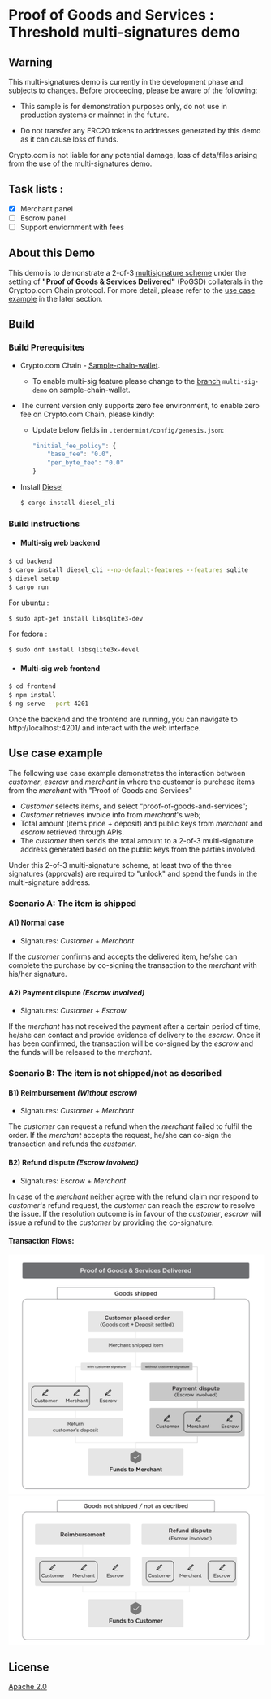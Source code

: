 # Proof of Goods and Services : <br> Threshold multi-signatures demo

## Warning

This multi-signatures demo is currently in the development phase and subjects to changes. Before proceeding, please be aware of the following:

- This sample is for demonstration purposes only, do not use in production systems or mainnet in the future.

- Do not transfer any ERC20 tokens to addresses generated by this demo as it can cause loss of funds.

Crypto.com is not liable for any potential damage, loss of data/files arising from the use of the multi-signatures demo.

## Task lists :

- [x] Merchant panel
- [ ] Escrow panel
- [ ] Support enviornment with fees

## About this Demo

This demo is to demonstrate a 2-of-3 [multisignature scheme](https://en.bitcoin.it/wiki/Multisignature) under the setting of **"Proof of Goods & Services Delivered"** (PoGSD) collaterals in the Cryptop.com Chain protocol. For more detail, please refer to the [use case example](#Use-case-example) in the later section.

## Build

### Build Prerequisites

- Crypto.com Chain - [Sample-chain-wallet](https://github.com/crypto-com/sample-chain-wallet/tree/multi-sig-demo). <br>
  - To enable multi-sig feature please change to the [branch](https://github.com/crypto-com/sample-chain-wallet/tree/multi-sig-demo) `multi-sig-demo` on sample-chain-wallet.
- The current version only supports zero fee environment, to enable zero fee on Crypto.com Chain, please kindly:

  - Update below fields in `.tendermint/config/genesis.json`:

    ```javascript
    "initial_fee_policy": {
        "base_fee": "0.0",
        "per_byte_fee": "0.0"
    }
    ```

- Install [Diesel](https://diesel.rs/guides/getting-started/)

  ```bash
  $ cargo install diesel_cli
  ```

### Build instructions

- #### Multi-sig web backend

```bash
$ cd backend
$ cargo install diesel_cli --no-default-features --features sqlite
$ diesel setup
$ cargo run
```

For ubuntu :

```bash
$ sudo apt-get install libsqlite3-dev
```

For fedora :

```bash
$ sudo dnf install libsqlite3x-devel
```

- #### Multi-sig web frontend

```bash
$ cd frontend
$ npm install
$ ng serve --port 4201
```

Once the backend and the frontend are running, you can navigate to http://localhost:4201/ and interact with the web interface.

## Use case example

The following use case example demonstrates the interaction between _customer_, _escrow_ and _merchant_ in where the customer is purchase items from the _merchant_ with "Proof of Goods and Services"

- _Customer_ selects items, and select “proof-of-goods-and-services”;
- _Customer_ retrieves invoice info from _merchant_'s web;
- Total amount (items price + deposit) and public keys from _merchant_ and _escrow_ retrieved through APIs.
- The _customer_ then sends the total amount to a 2-of-3 multi-signature address generated based on the public keys from the parties involved.

Under this 2-of-3 multi-signature scheme, at least two of the three signatures (approvals) are required to "unlock" and spend the funds in the multi-signature address.

### Scenario A: The item is shipped

#### A1) **Normal case**

- Signatures: _Customer_ + _Merchant_

If the _customer_ confirms and accepts the delivered item, he/she can complete the purchase by co-signing the transaction to the _merchant_ with his/her signature.

#### A2) Payment dispute _(Escrow involved)_

- Signatures: _Customer_ + _Escrow_

If the _merchant_ has not received the payment after a certain period of time, he/she can contact and provide evidence of delivery to the _escrow_. Once it has been confirmed, the transaction will be co-signed by the _escrow_ and the funds will be released to the _merchant_.

### Scenario B: The item is not shipped/not as described

#### B1) Reimbursement _(Without escrow)_

- Signatures: _Customer_ + _Merchant_

The _customer_ can request a refund when the _merchant_ failed to fulfil the order. If the _merchant_ accepts the request, he/she can co-sign the transaction and refunds the _customer_.

#### B2) Refund dispute _(Escrow involved)_

- Signatures: _Escrow_ + _Merchant_

In case of the _merchant_ neither agree with the refund claim nor respond to _customer_'s refund request, the _customer_ can reach the _escrow_ to resolve the issue. If the resolution outcome is in favour of the _customer_, _escrow_ will issue a refund to the _customer_ by providing the co-signature.

#### Transaction Flows:

<div class = "design_diagra\m">
    <img src="./PoGSD_1.png" alt="Transaction_Flows_1" />
</div>

<div class = "design_diagra\m">
    <img src="./PoGSD_2.png" alt="Transaction_Flows_2" />
</div>

## License

[Apache 2.0](./LICENSE)
